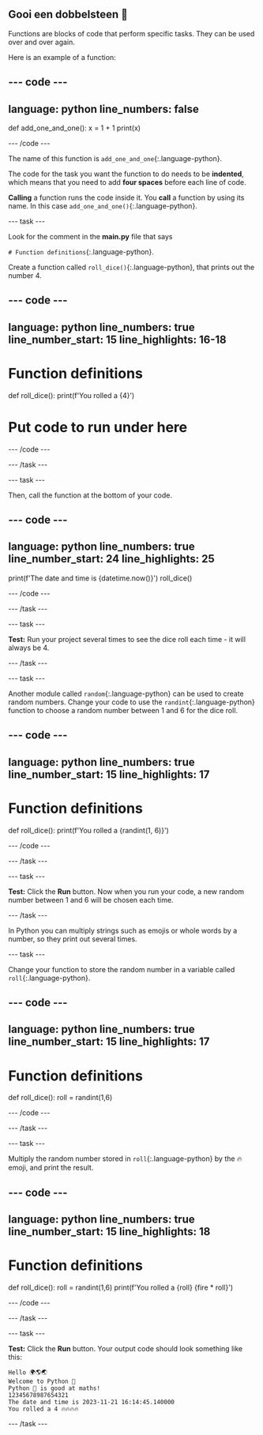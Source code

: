 ## Gooi een dobbelsteen 🎲

Functions are blocks of code that perform specific tasks. They can be used over and over again.

Here is an example of a function:

--- code ---
---
language: python
line_numbers: false
---
def add_one_and_one(): x = 1 + 1 print(x)

--- /code ---

The name of this function is `add_one_and_one`{:.language-python}.

The code for the task you want the function to do needs to be **indented**, which means that you need to add **four spaces** before each line of code.

**Calling** a function runs the code inside it. You **call** a function by using its name. In this case `add_one_and_one()`{:.language-python}.


--- task ---

Look for the comment in the **main.py** file that says

`# Function definitions`{:.language-python}.

Create a function called `roll_dice()`{:.language-python}, that prints out the number 4.

--- code ---
---
language: python line_numbers: true line_number_start: 15
line_highlights: 16-18
---
# Function definitions
def roll_dice(): print(f'You rolled a {4}')

# Put code to run under here

--- /code ---

--- /task ---

--- task ---

Then, call the function at the bottom of your code.

--- code ---
---
language: python line_numbers: true line_number_start: 24
line_highlights: 25
---
print(f'The date and time is {datetime.now()}') roll_dice()

--- /code ---

--- /task ---

--- task ---

**Test:** Run your project several times to see the dice roll each time - it will always be 4.

--- /task ---

--- task ---

Another module called `random`{:.language-python} can be used to create random numbers. Change your code to use the `randint`{:.language-python} function to choose a random number between 1 and 6 for the dice roll.

--- code ---
---
language: python line_numbers: true line_number_start: 15
line_highlights: 17
---
# Function definitions
def roll_dice(): print(f'You rolled a {randint(1, 6)}')

--- /code ---

--- /task ---

--- task ---

**Test:** Click the **Run** button. Now when you run your code, a new random number between 1 and 6 will be chosen each time.

--- /task ---

In Python you can multiply strings such as emojis or whole words by a number, so they print out several times.

--- task ---

Change your function to store the random number in a variable called `roll`{:.language-python}.

--- code ---
---
language: python line_numbers: true line_number_start: 15
line_highlights: 17
---
# Function definitions
def roll_dice(): roll = randint(1,6)

--- /code ---

--- /task ---

--- task ---

Multiply the random number stored in `roll`{:.language-python} by the 🔥 emoji, and print the result.

--- code ---
---
language: python line_numbers: true line_number_start: 15
line_highlights: 18
---
# Function definitions
def roll_dice(): roll = randint(1,6) print(f'You rolled a {roll} {fire * roll}')

--- /code ---

--- /task ---

--- task ---

**Test:** Click the **Run** button. Your output code should look something like this:

```
Hello 🌍🌎🌏
Welcome to Python 🐍
Python 🐍 is good at maths!
12345678987654321
The date and time is 2023-11-21 16:14:45.140000
You rolled a 4 🔥🔥🔥🔥
```

--- /task ---